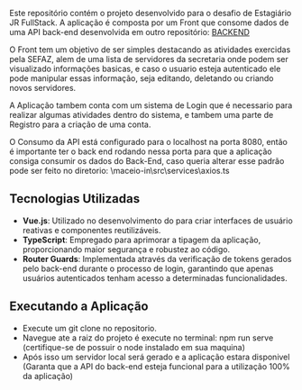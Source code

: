 Este repositório contém o projeto desenvolvido para o desafio de Estagiário JR FullStack.
A aplicação é composta por um Front que consome dados de uma API back-end desenvolvida em outro repositório: [BACKEND](https://github.com/DiogoPedrosaa/EstagiarioJR-FullStack-Challenge) <p>
O Front tem um objetivo de ser simples destacando as atividades exercidas pela SEFAZ, alem de uma lista de servidores da secretaria onde podem ser visualizado informações basicas, e caso o usuario esteja autenticado ele pode manipular essas informação, seja editando, deletando ou criando novos servidores. <p>
A Aplicação tambem conta com um sistema de Login que é necessario para realizar algumas atividades dentro do sistema, e tambem uma parte de Registro para a criação de uma conta. <P>
O Consumo da API está configurado para o localhost na porta 8080, então é importante ter o back end rodando nessa porta para que a aplicação consiga consumir os dados do Back-End, caso queria alterar esse padrão pode ser feito no diretorio: \maceio-in\src\services\axios.ts

## Tecnologias Utilizadas

- **Vue.js**: Utilizado no desenvolvimento do para criar interfaces de usuário reativas e componentes reutilizáveis.
- **TypeScript**: Empregado para aprimorar a tipagem da aplicação, proporcionando maior segurança e robustez ao código.
- **Router Guards**: Implementada através da verificação de tokens gerados pelo back-end durante o processo de login, garantindo que apenas usuários autenticados tenham acesso a determinadas funcionalidades.


## Executando a Aplicação ##

- Execute um git clone no repositorio.
- Navegue ate a raiz do projeto é execute no terminal: npm run serve (certifique-se de possuir o node instalado em sua maquina)
- Após isso um servidor local será gerado e a aplicação estara disponivel (Garanta que a API do back-end esteja funcional para a utilização 100% da aplicação)


